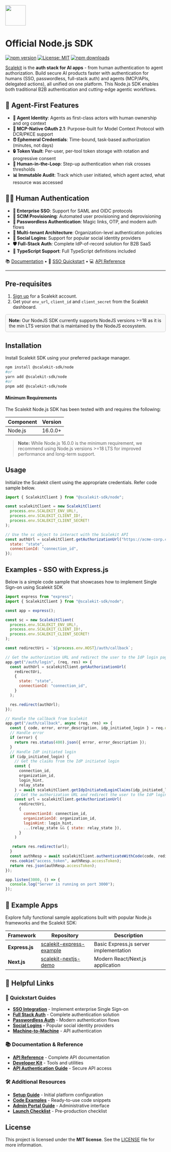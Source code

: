 <p align="left">
  <a href="https://scalekit.com" target="_blank" rel="noopener noreferrer">
    <picture>
      <img src="https://cdn.scalekit.cloud/v1/scalekit-logo-dark.svg" height="64">
    </picture>
  </a>
  <br/>
</p>

# Official Node.js SDK

[![npm version](https://img.shields.io/npm/v/@scalekit-sdk/node.svg?style=flat-square)](https://www.npmjs.com/package/@scalekit-sdk/node)
[![License: MIT](https://img.shields.io/badge/License-MIT-yellow.svg)](https://opensource.org/licenses/MIT)
[![npm downloads](https://img.shields.io/npm/dm/@scalekit-sdk/node.svg?style=flat-square)](https://www.npmjs.com/package/@scalekit-sdk/node)

<a href="https://scalekit.com" target="_blank" rel="noopener noreferrer">Scalekit</a> is the **auth stack for AI apps** - from human authentication to agent authorization. Build secure AI products faster with authentication for humans (SSO, passwordless, full-stack auth) and agents (MCP/APIs, delegated actions), all unified on one platform. This Node.js SDK enables both traditional B2B authentication and cutting-edge agentic workflows.

## 🤖 Agent-First Features

- **🔐 Agent Identity**: Agents as first-class actors with human ownership and org context
- **🎯 MCP-Native OAuth 2.1**: Purpose-built for Model Context Protocol with DCR/PKCE support
- **⏰ Ephemeral Credentials**: Time-bound, task-based authorization (minutes, not days)
- **🔒 Token Vault**: Per-user, per-tool token storage with rotation and progressive consent
- **👥 Human-in-the-Loop**: Step-up authentication when risk crosses thresholds
- **📊 Immutable Audit**: Track which user initiated, which agent acted, what resource was accessed

## 👨‍💼 Human Authentication

- **🔐 Enterprise SSO**: Support for SAML and OIDC protocols
- **👥 SCIM Provisioning**: Automated user provisioning and deprovisioning  
- **🚀 Passwordless Authentication**: Magic links, OTP, and modern auth flows
- **🏢 Multi-tenant Architecture**: Organization-level authentication policies
- **📱 Social Logins**: Support for popular social identity providers
- **🛡️ Full-Stack Auth**: Complete IdP-of-record solution for B2B SaaS
- **🔷 TypeScript Support**: Full TypeScript definitions included

<div>
📚 <a target="_blank" href="https://docs.scalekit.com">Documentation</a> • 🚀 <a target="_blank" href="https://docs.scalekit.com/sso/quickstart/">SSO Quickstart</a> • 💻 <a target="_blank" href="https://docs.scalekit.com/apis">API Reference</a>
</div>
<hr />

## Pre-requisites

1. [Sign up](https://scalekit.com) for a Scalekit account.
2. Get your `env_url`, `client_id` and `client_secret` from the Scalekit dashboard.

<div style="border: 1px solid #ccc; padding: 10px; border-radius: 5px; background-color: #f9f9f9;">
  <strong>Note:</strong> Our NodeJS SDK currently supports NodeJS versions >=18 as it is the min LTS version that is maintained by the NodeJS ecosystem.
</div>

## Installation

Install Scalekit SDK using your preferred package manager.

```sh
npm install @scalekit-sdk/node
#or
yarn add @scalekit-sdk/node
#or
pnpm add @scalekit-sdk/node
```

#### Minimum Requirements

The Scalekit Node.js SDK has been tested with and requires the following:

| Component | Version  |
| --------- | -------- |
| Node.js   | 16.0.0+  |

> **Note:** While Node.js 16.0.0 is the minimum requirement, we recommend using Node.js versions >=18 LTS for improved performance and long-term support.


## Usage

Initialize the Scalekit client using the appropriate credentials. Refer code sample below.

```javascript
import { ScalekitClient } from "@scalekit-sdk/node";

const scalekitClient = new ScalekitClient(
  process.env.SCALEKIT_ENV_URL!,
  process.env.SCALEKIT_CLIENT_ID!,
  process.env.SCALEKIT_CLIENT_SECRET!
);

// Use the sc object to interact with the Scalekit API
const authUrl = scalekitClient.getAuthorizationUrl("https://acme-corp.com/redirect-uri", {
  state: "state",
  connectionId: "connection_id",
});

```

## Examples - SSO with Express.js

Below is a simple code sample that showcases how to implement Single Sign-on using Scalekit SDK

```javascript
import express from "express";
import { ScalekitClient } from "@scalekit-sdk/node";

const app = express();

const sc = new ScalekitClient(
  process.env.SCALEKIT_ENV_URL!,
  process.env.SCALEKIT_CLIENT_ID!,
  process.env.SCALEKIT_CLIENT_SECRET!
);

const redirectUri = `${process.env.HOST}/auth/callback`;

// Get the authorization URL and redirect the user to the IdP login page
app.get("/auth/login", (req, res) => {
  const authUrl = scalekitClient.getAuthorizationUrl(
    redirectUri,
    {
      state: "state",
      connectionId: "connection_id",
    }
  );

  res.redirect(authUrl);
});

// Handle the callback from Scalekit
app.get("/auth/callback", async (req, res) => {
  const { code, error, error_description, idp_initiated_login } = req.query;
  // Handle error
  if (error) {
    return res.status(400).json({ error, error_description });
  }
  // Handle IdP initiated login
  if (idp_initiated_login) {
    // Get the claims from the IdP initiated login
    const {
      connection_id,
      organization_id,
      login_hint,
      relay_state
    } = await scalekitClient.getIdpInitiatedLoginClaims(idp_initiated_login as string);
    // Get the authorization URL and redirect the user to the IdP login page
    const url = scalekitClient.getAuthorizationUrl(
      redirectUri,
      {
        connectionId: connection_id,
        organizationId: organization_id,
        loginHint: login_hint,
        ...(relay_state && { state: relay_state }),
      }
    )

   return res.redirect(url);
  }
  const authResp = await scalekitClient.authenticateWithCode(code, redirectUri);
  res.cookie("access_token", authResp.accessToken);
  return res.json(authResp.accessToken);
});

app.listen(3000, () => {
  console.log("Server is running on port 3000");
});
```

## 📱 Example Apps

Explore fully functional sample applications built with popular Node.js frameworks and the Scalekit SDK:

| Framework | Repository | Description |
|-----------|------------|-------------|
| **Express.js** | [scalekit-express-example](https://github.com/scalekit-developers/scalekit-express-example) | Basic Express.js server implementation |
| **Next.js** | [scalekit-nextjs-demo](https://github.com/scalekit-developers/scalekit-nextjs-demo) | Modern React/Next.js application |

## 🔗 Helpful Links

### 📖 Quickstart Guides
- [**SSO Integration**](https://docs.scalekit.com/sso/quickstart/) - Implement enterprise Single Sign-on
- [**Full Stack Auth**](https://docs.scalekit.com/fsa/quickstart/) - Complete authentication solution
- [**Passwordless Auth**](https://docs.scalekit.com/passwordless/quickstart/) - Modern authentication flows
- [**Social Logins**](https://docs.scalekit.com/social-logins/quickstart/) - Popular social identity providers
- [**Machine-to-Machine**](https://docs.scalekit.com/m2m/quickstart/) - API authentication

### 📚 Documentation & Reference
- [**API Reference**](https://docs.scalekit.com/apis) - Complete API documentation
- [**Developer Kit**](https://docs.scalekit.com/dev-kit/) - Tools and utilities
- [**API Authentication Guide**](https://docs.scalekit.com/guides/authenticate-scalekit-api/) - Secure API access

### 🛠️ Additional Resources
- [**Setup Guide**](https://docs.scalekit.com/guides/setup-scalekit/) - Initial platform configuration
- [**Code Examples**](https://docs.scalekit.com/directory/code-examples/) - Ready-to-use code snippets
- [**Admin Portal Guide**](https://docs.scalekit.com/directory/guides/admin-portal/) - Administrative interface
- [**Launch Checklist**](https://docs.scalekit.com/directory/guides/launch-checklist/) - Pre-production checklist

## License

This project is licensed under the **MIT license**.
See the [LICENSE](LICENSE) file for more information.
